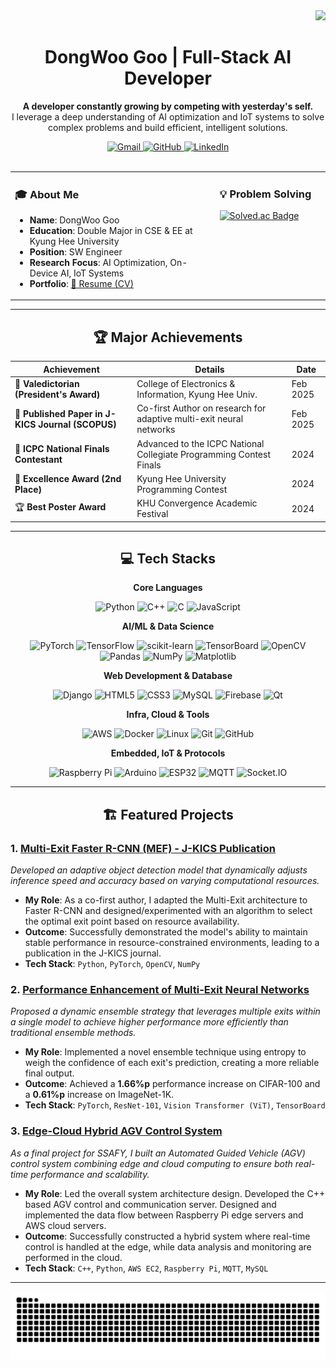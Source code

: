 <div align="right">
  <img src="https://visitor-badge.laobi.icu/badge?page_id=GooDongWoo.GooDongWoo" />
</div>

<div align="center">
  <h1>DongWoo Goo | Full-Stack AI Developer</h1>
  <p>
    <strong>A developer constantly growing by competing with yesterday's self.</strong><br>
    I leverage a deep understanding of AI optimization and IoT systems to solve complex problems and build efficient, intelligent solutions.
  </p>
</div>

<div align="center">
  <a href="mailto:wendy1301@naver.com">
    <img src="https://img.shields.io/badge/Gmail-D14836?style=flat&logo=Gmail&logoColor=white" alt="Gmail"/>
  </a>
  <a href="https://github.com/GooDongWoo">
    <img src="https://img.shields.io/badge/GitHub-181717?style=flat&logo=GitHub&logoColor=white" alt="GitHub"/>
  </a>
  <a href="https://www.linkedin.com/in/%EB%8F%99%EC%9A%B0-%EA%B5%AC-43b270293/">
    <img src="https://img.shields.io/badge/LinkedIn-0077B5?style=flat&logo=LinkedIn&logoColor=white" alt="LinkedIn"/>
  </a>
</div>

<br>

<table>
  <tr>
    <td valign="top" width="65%">
      <h3>🎓 About Me</h3>
      <ul>
        <li><b>Name</b>: DongWoo Goo</li>
        <li><b>Education</b>: Double Major in CSE & EE at Kyung Hee University</li>
        <li><b>Position</b>: SW Engineer</li>
        <li><b>Research Focus</b>: AI Optimization, On-Device AI, IoT Systems</li>
        <li><b>Portfolio</b>: <a href="https://github.com/GooDongWoo/CV/blob/main/GooDongWoo_CV.pdf" target="blank">📄 Resume (CV)</a></li>
      </ul>
    </td>
    <td valign="top" width="35%">
      <h3>💡 Problem Solving</h3>
      <a href="https://solved.ac/gdw1301">
        <img src="http://mazassumnida.wtf/api/v2/generate_badge?boj=gdw1301" alt="Solved.ac Badge"/>
      </a>
    </td>
  </tr>
</table>

---

<div align="center">
  <h2>🏆 Major Achievements</h2>
  
| Achievement                                               | Details                                                              | Date      |
| --------------------------------------------------------- | -------------------------------------------------------------------- | --------- |
| 🥇 **Valedictorian (President's Award)** | College of Electronics & Information, Kyung Hee Univ.                | Feb 2025  |
| 📄 **Published Paper in J-KICS Journal (SCOPUS)** | Co-first Author on research for adaptive multi-exit neural networks  | Feb 2025  |
| 🏅 **ICPC National Finals Contestant** | Advanced to the ICPC National Collegiate Programming Contest Finals  | 2024      |
| 🥈 **Excellence Award (2nd Place)** | Kyung Hee University Programming Contest                             | 2024      |
| 🏆 **Best Poster Award** | KHU Convergence Academic Festival                                    | 2024      |

</div>

---

<div align="center">
  <h2>💻 Tech Stacks</h2>
  
  <p><strong>Core Languages</strong></p>
  <p>
    <img src="https://img.shields.io/badge/Python-3776AB?style=for-the-badge&logo=python&logoColor=white" alt="Python"/>
    <img src="https://img.shields.io/badge/C++-00599C?style=for-the-badge&logo=c%2B%2B&logoColor=white" alt="C++"/>
    <img src="https://img.shields.io/badge/C-A8B9CC?style=for-the-badge&logo=c&logoColor=black" alt="C"/>
    <img src="https://img.shields.io/badge/JavaScript-F7DF1E?style=for-the-badge&logo=javascript&logoColor=black" alt="JavaScript"/>
  </p>
  
  <p><strong>AI/ML & Data Science</strong></p>
  <p>
    <img src="https://img.shields.io/badge/PyTorch-EE4C2C?style=for-the-badge&logo=PyTorch&logoColor=white" alt="PyTorch"/>
    <img src="https://img.shields.io/badge/TensorFlow-FF6F00?style=for-the-badge&logo=TensorFlow&logoColor=white" alt="TensorFlow"/>
    <img src="https://img.shields.io/badge/scikit--learn-F7931E?style=for-the-badge&logo=scikit-learn&logoColor=white" alt="scikit-learn"/>
    <img src="https://img.shields.io/badge/TensorBoard-FF6F00?style=for-the-badge&logo=tensorflow&logoColor=white" alt="TensorBoard"/>
    <img src="https://img.shields.io/badge/OpenCV-5C3EE8?style=for-the-badge&logo=opencv&logoColor=white" alt="OpenCV"/>
    <br>
    <img src="https://img.shields.io/badge/Pandas-150458?style=for-the-badge&logo=pandas&logoColor=white" alt="Pandas"/>
    <img src="https://img.shields.io/badge/NumPy-013243?style=for-the-badge&logo=NumPy&logoColor=white" alt="NumPy"/>
    <img src="https://img.shields.io/badge/Matplotlib-11557c?style=for-the-badge&logo=python&logoColor=white" alt="Matplotlib"/>
  </p>
  
  <p><strong>Web Development & Database</strong></p>
  <p>
    <img src="https://img.shields.io/badge/Django-092E20?style=for-the-badge&logo=django&logoColor=white" alt="Django"/>
    <img src="https://img.shields.io/badge/HTML5-E34F26?style=for-the-badge&logo=html5&logoColor=white" alt="HTML5"/>
    <img src="https://img.shields.io/badge/CSS3-1572B6?style=for-the-badge&logo=css3&logoColor=white" alt="CSS3"/>
    <img src="https://img.shields.io/badge/MySQL-4479A1?style=for-the-badge&logo=mysql&logoColor=white" alt="MySQL"/>
    <img src="https://img.shields.io/badge/Firebase-FFCA28?style=for-the-badge&logo=firebase&logoColor=black" alt="Firebase"/>
    <img src="https://img.shields.io/badge/Qt-41CD52?style=for-the-badge&logo=qt&logoColor=white" alt="Qt"/>
  </p>

  <p><strong>Infra, Cloud & Tools</strong></p>
  <p>
    <img src="https://img.shields.io/badge/Amazon_AWS-FF9900?style=for-the-badge&logo=amazonaws&logoColor=white" alt="AWS"/>
    <img src="https://img.shields.io/badge/Docker-2496ED?style=for-the-badge&logo=docker&logoColor=white" alt="Docker"/>
    <img src="https://img.shields.io/badge/Linux-FCC624?style=for-the-badge&logo=linux&logoColor=black" alt="Linux"/>
    <img src="https://img.shields.io/badge/Git-F05032?style=for-the-badge&logo=git&logoColor=white" alt="Git"/>
    <img src="https://img.shields.io/badge/GitHub-181717?style=for-the-badge&logo=github&logoColor=white" alt="GitHub"/>
  </p>

  <p><strong>Embedded, IoT & Protocols</strong></p>
  <p>
    <img src="https://img.shields.io/badge/Raspberry%20Pi-A22846?style=for-the-badge&logo=raspberrypi&logoColor=white" alt="Raspberry Pi"/>
    <img src="https://img.shields.io/badge/Arduino-00878F?style=for-the-badge&logo=arduino&logoColor=white" alt="Arduino"/>
    <img src="https://img.shields.io/badge/ESP32-000000?style=for-the-badge&logo=espressif&logoColor=white" alt="ESP32"/>
    <img src="https://img.shields.io/badge/MQTT-660066?style=for-the-badge&logo=mqtt&logoColor=white" alt="MQTT"/>
    <img src="https://img.shields.io/badge/Socket.IO-010101?style=for-the-badge&logo=socket.io&logoColor=white" alt="Socket.IO"/>
  </p>
</div>

---

<div align="center">
  <h2>🏗️ Featured Projects</h2>
</div>

### 1. [Multi-Exit Faster R-CNN (MEF) - J-KICS Publication](https://www.dbpia.co.kr/Journal/articleDetail?nodeId=NODE12077539)
*Developed an adaptive object detection model that dynamically adjusts inference speed and accuracy based on varying computational resources.*
- **My Role**: As a co-first author, I adapted the Multi-Exit architecture to Faster R-CNN and designed/experimented with an algorithm to select the optimal exit point based on resource availability.
- **Outcome**: Successfully demonstrated the model's ability to maintain stable performance in resource-constrained environments, leading to a publication in the J-KICS journal.
- **Tech Stack**: `Python`, `PyTorch`, `OpenCV`, `NumPy`

### 2. [Performance Enhancement of Multi-Exit Neural Networks](https://papers.ssrn.com/sol3/papers.cfm?abstract_id=5123790)
*Proposed a dynamic ensemble strategy that leverages multiple exits within a single model to achieve higher performance more efficiently than traditional ensemble methods.*
- **My Role**: Implemented a novel ensemble technique using entropy to weigh the confidence of each exit's prediction, creating a more reliable final output.
- **Outcome**: Achieved a **1.66%p** performance increase on CIFAR-100 and a **0.61%p** increase on ImageNet-1K.
- **Tech Stack**: `PyTorch`, `ResNet-101`, `Vision Transformer (ViT)`, `TensorBoard`

### 3. [Edge-Cloud Hybrid AGV Control System](https://github.com/GooDongWoo/AGVproject)
*As a final project for SSAFY, I built an Automated Guided Vehicle (AGV) control system combining edge and cloud computing to ensure both real-time performance and scalability.*
- **My Role**: Led the overall system architecture design. Developed the C++ based AGV control and communication server. Designed and implemented the data flow between Raspberry Pi edge servers and AWS cloud servers.
- **Outcome**: Successfully constructed a hybrid system where real-time control is handled at the edge, while data analysis and monitoring are performed in the cloud.
- **Tech Stack**: `C++`, `Python`, `AWS EC2`, `Raspberry Pi`, `MQTT`, `MySQL`

---

<div align="center">
  <img src="https://github.com/GooDongWoo/GooDongWoo/blob/output/github-contribution-grid-snake.svg" alt="Contribution Snake"/>
</div>
